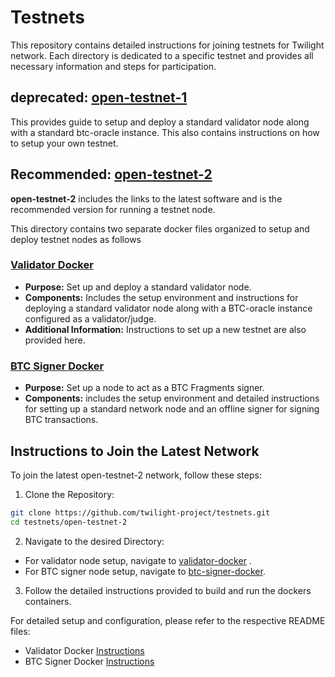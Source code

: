 # Testnets
This repository contains detailed instructions for joining testnets for Twilight network. Each directory is dedicated to a specific testnet and provides all necessary information and steps for participation.

## deprecated: [open-testnet-1](/open-testnet-1/)

This provides guide to setup and deploy a standard validator node along with a standard btc-oracle instance. This also contains instructions on how to setup your own testnet. 


## Recommended: [open-testnet-2](/open-testnet-2/)

**open-testnet-2** includes the links to the latest software and is the recommended version for running a testnet node. 

This directory contains two separate docker files organized to setup and deploy testnet nodes as follows

### [Validator Docker](/open-testnet-2/validator-docker/) 
- **Purpose:** Set up and deploy a standard validator node.
- **Components:** Includes the setup environment and instructions for deploying a standard validator node along with a BTC-oracle instance configured as a validator/judge.
- **Additional Information:** Instructions to set up a new testnet are also provided here.

### [BTC Signer Docker](/open-testnet-2/btc-signer-docker/)
- **Purpose:** Set up a node to act as a BTC Fragments signer.
- **Components:** includes the setup environment and detailed instructions for setting up a standard network node and an offline signer for signing BTC transactions.

## Instructions to Join the Latest Network

To join the latest open-testnet-2 network, follow these steps:

1. Clone the Repository:
```bash
git clone https://github.com/twilight-project/testnets.git
cd testnets/open-testnet-2
```
2. Navigate to the desired Directory:
- For validator node setup, navigate to [validator-docker](/open-testnet-2/validator-docker/) .
- For BTC signer node setup, navigate to [btc-signer-docker](/open-testnet-2/btc-signer-docker/).

3. Follow the detailed instructions provided to build and run the dockers containers.

For detailed setup and configuration, please refer to the respective README files:

- Validator Docker [Instructions](/open-testnet-2/validator-docker/readme.md)
- BTC Signer Docker [Instructions](/open-testnet-2/btc-signer-docker/readme.md)
